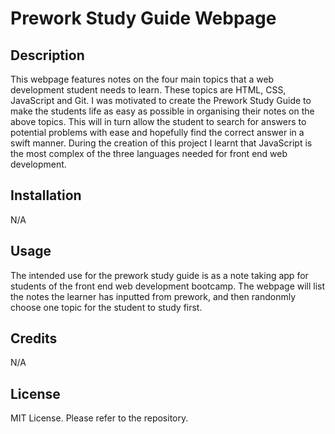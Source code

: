 # Prework Study Guide Webpage

## Description

This webpage features notes on the four main topics that a web development student needs to learn. These topics are HTML, CSS, JavaScript and Git. I was motivated to create the Prework Study Guide to make the students life as easy as possible in organising their notes on the above topics. This will in turn allow the student to search for answers to potential problems with ease and hopefully find the correct answer in a swift manner. During the creation of this project I learnt that JavaScript is the most complex of the three languages needed for front end web development. 

## Installation

N/A

## Usage

The intended use for the prework study guide is as a note taking app for students of the front end web development bootcamp. The webpage will list the notes the learner has inputted from prework, and then randonmly choose one topic for the student to study first.

## Credits

N/A

## License

MIT License. Please refer to the repository.

